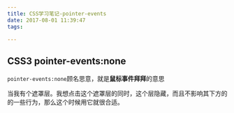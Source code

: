```yaml
---
title: CSS学习笔记-pointer-events
date: 2017-08-01 11:39:47
tags:

---
```


## CSS3 pointer-events:none

`pointer-events:none`顾名思意，就是**鼠标事件拜拜**的意思

当我有个遮罩层。我想点击这个遮罩层的同时，这个层隐藏，而且不影响其下方的的一些行为，那么这个时候用它就很合适。